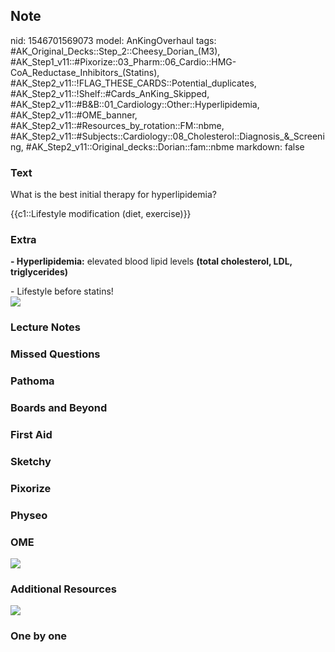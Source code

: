 ## Note
nid: 1546701569073
model: AnKingOverhaul
tags: #AK_Original_Decks::Step_2::Cheesy_Dorian_(M3), #AK_Step1_v11::#Pixorize::03_Pharm::06_Cardio::HMG-CoA_Reductase_Inhibitors_(Statins), #AK_Step2_v11::!FLAG_THESE_CARDS::Potential_duplicates, #AK_Step2_v11::!Shelf::#Cards_AnKing_Skipped, #AK_Step2_v11::#B&B::01_Cardiology::Other::Hyperlipidemia, #AK_Step2_v11::#OME_banner, #AK_Step2_v11::#Resources_by_rotation::FM::nbme, #AK_Step2_v11::#Subjects::Cardiology::08_Cholesterol::Diagnosis_&_Screening, #AK_Step2_v11::Original_decks::Dorian::fam::nbme
markdown: false

### Text
What is the best initial therapy for hyperlipidemia?
<div>
  {{c1::Lifestyle modification (diet, exercise)}}
</div>

### Extra
<b>- Hyperlipidemia:</b> elevated blood lipid levels <b>(total
cholesterol, LDL, triglycerides)</b>
<div>
  - Lifestyle before statins!
  <div>
    <b><img src="paste-657658277265409.jpg"></b>
  </div>
</div>

### Lecture Notes


### Missed Questions


### Pathoma


### Boards and Beyond


### First Aid


### Sketchy


### Pixorize


### Physeo


### OME
<div class="ome-widget">
  <a href="https://onlinemeded.org?ref=anki"><img src=
  "_OME_AnkiFlashcards_General_7.png"></a>
</div>

### Additional Resources
<b><img src="paste-657512248377345.jpg"></b>

### One by one

